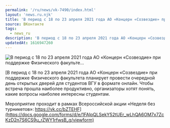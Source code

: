 ```yaml
---
permalink: '/ru/news/vk-7490/index.html'
layout: 'news.ru.njk'
title: 'В период с 18 по 23 апреля 2021 года АО «Концерн «Созвездие» при поддержке Физического факульте…'
source: ВКонтакте
tags:
  - news_ru
description: 'В период с 18 по 23 апреля 2021 года АО «Концерн «Созвездие» при поддержке Физического факульте…'
updatedAt: 1616947260
---
```

![В период с 18 по 23 апреля 2021 года АО «Концерн «Созвездие» при поддержке Физического факульте…](https://sun9-41.userapi.com/sun9-18/g3WzEq6tN_XCwbPQWOJ0G_0elGYfo1H8AuuZzw/_8wLkzxLWmc.jpg)

[В период с 18 по 23 апреля 2021 года АО «Концерн «Созвездие» при поддержке Физического факультета планирует провести очередной день открытых дверей для студентов ВГУ в формате онлайн. Чтобы встреча прошла наиболее продуктивно, организаторы хотят понять, какие вопросы наиболее интересны студентам.

Мероприятие проходит в рамках Всероссийской акции «Неделя без турникетов»: https://vk.cc/bZTEHF](https://docs.google.com/forms/d/e/1FAIpQLSekY52tUEr_wLhQA6OM7x7ZcKzD2n7S6CS9u_rZWY1rfwsB_g/viewform)
